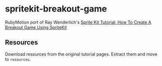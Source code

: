 # spritekit-breakout-game

RubyMotion port of Ray Wenderlich's [Sprite Kit Tutorial: How To Create A Breakout Game Using SpriteKit](http://www.raywenderlich.com/49721/how-to-create-a-breakout-game-using-spritekit)

## Resources
Download resources from the original tutorial pages.
Extract them and move to `resources`.
